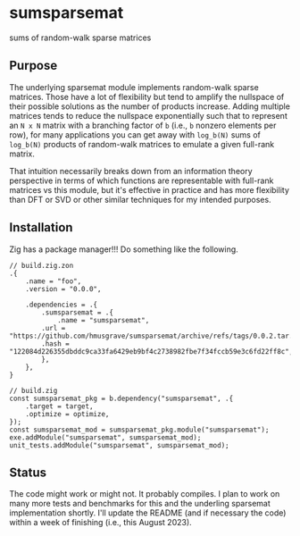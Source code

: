 # sumsparsemat

sums of random-walk sparse matrices

## Purpose

The underlying sparsemat module implements random-walk sparse matrices. Those have a lot of flexibility but tend to amplify the nullspace of their possible solutions as the number of products increase. Adding multiple matrices tends to reduce the nullspace exponentially such that to represent an `N x N` matrix with a branching factor of `b` (i.e., `b` nonzero elements per row), for many applications you can get away with `log_b(N)` sums of `log_b(N)` products of random-walk matrices to emulate a given full-rank matrix.

That intuition necessarily breaks down from an information theory perspective in terms of which functions are representable with full-rank matrices vs this module, but it's effective in practice and has more flexibility than DFT or SVD or other similar techniques for my intended purposes.

## Installation

Zig has a package manager!!! Do something like the following.

```zig
// build.zig.zon
.{
    .name = "foo",
    .version = "0.0.0",

    .dependencies = .{
        .sumsparsemat = .{
            .name = "sumsparsemat",
	    .url = "https://github.com/hmusgrave/sumsparsemat/archive/refs/tags/0.0.2.tar.gz",
	    .hash = "122084d226355dbddc9ca33fa6429eb9bf4c2738982fbe7f34fccb59e3c6fd22ff8c",
        },
    },
}
```

```zig
// build.zig
const sumsparsemat_pkg = b.dependency("sumsparsemat", .{
    .target = target,
    .optimize = optimize,
});
const sumsparsemat_mod = sumsparsemat_pkg.module("sumsparsemat");
exe.addModule("sumsparsemat", sumsparsemat_mod);
unit_tests.addModule("sumsparsemat", sumsparsemat_mod);
```

## Status

The code might work or might not. It probably compiles. I plan to work on many more tests and benchmarks for this and the underling sparsemat implementation shortly. I'll update the README (and if necessary the code) within a week of finishing (i.e., this August 2023).
